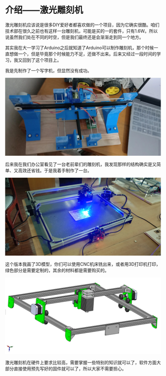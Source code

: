 # 介绍——激光雕刻机

激光雕刻机应该说是很多DIY爱好者都喜欢做的一个项目，因为它确实很酷。咱们技术部在很久之前也有这样一台雕刻机，可能是买的一的套件，只有1.6W。所以说虽然我们处在不同的时空，但是我们最终还是会渐渐走到同一个地方。

其实我在大一学习了Arduino之后就知道了Arduino可以制作雕刻机，那个时候一直想做一个，但是毕竟那个时候能力不足，还做不出来。后来又经过一段时间的学习，我又回到了这个项目上。

我是先制作了一个写字机，但显然没有成功。

![Plotter](../../../images/项目制作/激光雕刻机/4.3.0-1.jpeg)

后来我在我们办公室看见了一台老前辈们的雕刻机，我发现那样的结构确实是又简单、又高效还省钱。于是我着手制作了一台。

![Engraver](../../../images/项目制作/激光雕刻机/4.3.0-2.jpg)

这个版本我画了3D模型，你们可以使用CNC机床铣出来，或者用3D打印机打印，绿色部分是需要定制的，其余的材料都是需要购买的。

![3D viewer](../../../images/项目制作/激光雕刻机/4.3.0-3.png)

激光雕刻机在硬件上要求比较高，需要掌握一些特别的知识就可以了，软件方面大部分直接使用预先写好的固件就可以了，所以大家不需要担心。